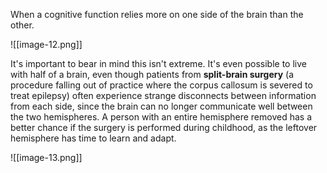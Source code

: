 When a cognitive function relies more on one side of the brain than the other.

![[image-12.png]]

It's important to bear in mind this isn't extreme. It's even possible to live with half of a brain, even though patients from **split-brain surgery** (a procedure falling out of practice where the corpus callosum is severed to treat epilepsy) often experience strange disconnects between information from each side, since the brain can no longer communicate well between the two hemispheres. A person with an entire hemisphere removed has a better chance if the surgery is performed during childhood, as the leftover hemisphere has time to learn and adapt.

![[image-13.png]]